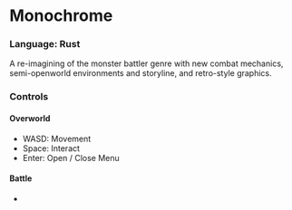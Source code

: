 
# Monochrome
### Language: Rust

A re-imagining of the monster battler genre with new combat mechanics, semi-openworld environments and storyline, and retro-style graphics.

### Controls
#### Overworld
- WASD: Movement
- Space: Interact
- Enter: Open / Close Menu

#### Battle
- 